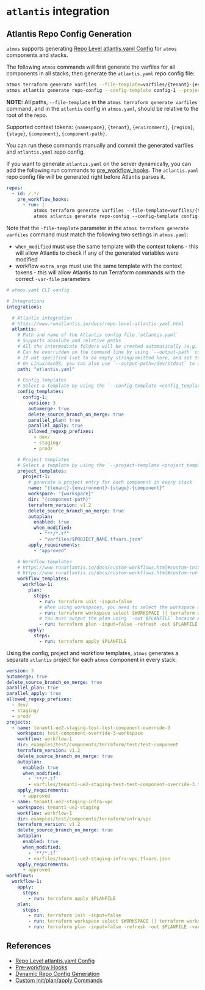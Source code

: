 # `atlantis` integration

## Atlantis Repo Config Generation

`atmos` supports generating [Repo Level atlantis.yaml Config](https://www.runatlantis.io/docs/repo-level-atlantis-yaml.html) for `atmos` components
and stacks.

The following `atmos` commands will first generate the varfiles for all components in all stacks,
then generate the `atlantis.yaml` repo config file:

```bash
atmos terraform generate varfiles --file-template=varfiles/{tenant}-{environment}-{stage}-{component}.tfvars.json
atmos atlantis generate repo-config --config-template config-1 --project-template project-1
```

__NOTE:__ All paths, `--file-template` in the `atmos terraform generate varfiles` command, and in the `atlantis` config in `atmos.yaml`,
should be relative to the root of the repo. 

Supported context tokens: `{namespace}`, `{tenant}`, `{environment}`, `{region}`, `{stage}`, `{component}`, `{component-path}`.

You can run these commands manually and commit the generated varfiles and `atlantis.yaml` repo config.

If you want to generate `atlantis.yaml` on the server dynamically,
you can add the following run commands to [pre_workflow_hooks](https://www.runatlantis.io/docs/pre-workflow-hooks.html#pre-workflow-hooks).
The `atlantis.yaml` repo config file will be generated right before Atlantis parses it.

```yaml
repos:
  - id: /.*/
    pre_workflow_hooks:
      - run: |
          atmos terraform generate varfiles --file-template=varfiles/{tenant}-{environment}-{stage}-{component}.tfvars.json
          atmos atlantis generate repo-config --config-template config-1 --project-template project-1
```

Note that the `-file-template` parameter in the `atmos terraform generate varfiles` command must match the following two settings in `atmos.yaml`:

- `when_modified` must use the same template with the context tokens - this will allow Atlantis to check if any of the generated variables were
  modified
- workflow `extra_args` must use the same template with the context tokens - this will allow Atlantis to run Terraform commands with the
  correct `-var-file` parameters

```yaml
# atmos.yaml CLI config

# Integrations
integrations:

  # Atlantis integration
  # https://www.runatlantis.io/docs/repo-level-atlantis-yaml.html
  atlantis:
    # Path and name of the Atlantis config file `atlantis.yaml`
    # Supports absolute and relative paths
    # All the intermediate folders will be created automatically (e.g. `path: /config/atlantis/atlantis.yaml`)
    # Can be overridden on the command line by using `--output-path` command-line argument in `atmos atlantis generate repo-config` command
    # If not specified (set to an empty string/omitted here, and set to an empty string on the command line), the content of the file will be dumped to `stdout`
    # On Linux/macOS, you can also use `--output-path=/dev/stdout` to dump the content to `stdout` without setting it to an empty string in `atlantis.path`
    path: "atlantis.yaml"

    # Config templates
    # Select a template by using the `--config-template <config_template>` command-line argument in `atmos atlantis generate repo-config` command
    config_templates:
      config-1:
        version: 3
        automerge: true
        delete_source_branch_on_merge: true
        parallel_plan: true
        parallel_apply: true
        allowed_regexp_prefixes:
          - dev/
          - staging/
          - prod/

    # Project templates
    # Select a template by using the `--project-template <project_template>` command-line argument in `atmos atlantis generate repo-config` command
    project_templates:
      project-1:
        # generate a project entry for each component in every stack
        name: "{tenant}-{environment}-{stage}-{component}"
        workspace: "{workspace}"
        dir: "{component-path}"
        terraform_version: v1.2
        delete_source_branch_on_merge: true
        autoplan:
          enabled: true
          when_modified:
            - "**/*.tf"
            - "varfiles/$PROJECT_NAME.tfvars.json"
        apply_requirements:
          - "approved"

    # Workflow templates
    # https://www.runatlantis.io/docs/custom-workflows.html#custom-init-plan-apply-commands
    # https://www.runatlantis.io/docs/custom-workflows.html#custom-run-command
    workflow_templates:
      workflow-1:
        plan:
          steps:
            - run: terraform init -input=false
            # When using workspaces, you need to select the workspace using the $WORKSPACE environment variable
            - run: terraform workspace select $WORKSPACE || terraform workspace new $WORKSPACE
            # You must output the plan using `-out $PLANFILE` because Atlantis expects plans to be in a specific location
            - run: terraform plan -input=false -refresh -out $PLANFILE -var-file varfiles/$PROJECT_NAME.tfvars.json
        apply:
          steps:
            - run: terraform apply $PLANFILE
```

Using the config, project and workflow templates, `atmos` generates a separate `atlantis` project for each `atmos` component in every stack:

```yaml
version: 3
automerge: true
delete_source_branch_on_merge: true
parallel_plan: true
parallel_apply: true
allowed_regexp_prefixes:
  - dev/
  - staging/
  - prod/
projects:
  - name: tenant1-ue2-staging-test-test-component-override-3
    workspace: test-component-override-3-workspace
    workflow: workflow-1
    dir: examples/test/components/terraform/test/test-component
    terraform_version: v1.2
    delete_source_branch_on_merge: true
    autoplan:
      enabled: true
      when_modified:
        - '**/*.tf'
        - varfiles/tenant1-ue2-staging-test-test-component-override-3.tfvars.json
    apply_requirements:
      - approved
  - name: tenant1-ue2-staging-infra-vpc
    workspace: tenant1-ue2-staging
    workflow: workflow-1
    dir: examples/test/components/terraform/infra/vpc
    terraform_version: v1.2
    delete_source_branch_on_merge: true
    autoplan:
      enabled: true
      when_modified:
        - '**/*.tf'
        - varfiles/tenant1-ue2-staging-infra-vpc.tfvars.json
    apply_requirements:
      - approved
workflows:
  workflow-1:
    apply:
      steps:
        - run: terraform apply $PLANFILE
    plan:
      steps:
        - run: terraform init -input=false
        - run: terraform workspace select $WORKSPACE || terraform workspace new $WORKSPACE
        - run: terraform plan -input=false -refresh -out $PLANFILE -var-file varfiles/$PROJECT_NAME.tfvars.json
```

## References

- [Repo Level atlantis.yaml Config](https://www.runatlantis.io/docs/repo-level-atlantis-yaml.html)
- [Pre-workflow Hooks](https://www.runatlantis.io/docs/pre-workflow-hooks.html#pre-workflow-hooks)
- [Dynamic Repo Config Generation](https://www.runatlantis.io/docs/pre-workflow-hooks.html#dynamic-repo-config-generation)
- [Custom init/plan/apply Commands](https://www.runatlantis.io/docs/custom-workflows.html#custom-init-plan-apply-commands)
